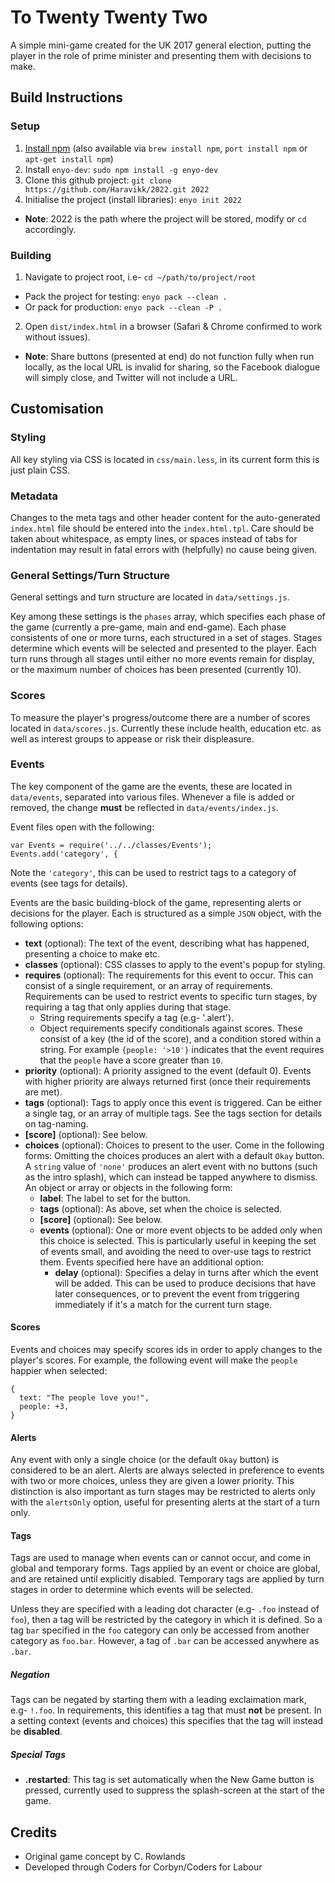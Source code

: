 # To Twenty Twenty Two
A simple mini-game created for the UK 2017 general election, putting the player in the role of prime minister and presenting them with decisions to make.

## Build Instructions
### Setup
1. [Install npm](https://www.npmjs.com) (also available via `brew install npm`, `port install npm` or `apt-get install npm`)
2. Install `enyo-dev`: `sudo npm install -g enyo-dev`
3. Clone this github project: `git clone https://github.com/Haravikk/2022.git 2022`
4. Initialise the project (install libraries): `enyo init 2022`
* **Note**: 2022 is the path where the project will be stored, modify or `cd` accordingly.

### Building
1. Navigate to project root, i.e- `cd ~/path/to/project/root`
  * Pack the project for testing: `enyo pack --clean .`
  * Or pack for production: `enyo pack --clean -P .`
2. Open `dist/index.html` in a browser (Safari & Chrome confirmed to work without issues).
* **Note**: Share buttons (presented at end) do not function fully when run locally, as the local URL is invalid for sharing, so the Facebook dialogue will simply close, and Twitter will not include a URL.

## Customisation
### Styling
All key styling via CSS is located in `css/main.less`, in its current form this is just plain CSS.

### Metadata
Changes to the meta tags and other header content for the auto-generated `index.html` file should be entered into the `index.html.tpl`. Care should be taken about whitespace, as empty lines, or spaces instead of tabs for indentation may result in fatal errors with (helpfully) no cause being given.

### General Settings/Turn Structure
General settings and turn structure are located in `data/settings.js`.

Key among these settings is the `phases` array, which specifies each phase of the game (currently a pre-game, main and end-game). Each phase consistents of one or more turns, each structured in a set of stages. Stages determine which events will be selected and presented to the player. Each turn runs through all stages until either no more events remain for display, or the maximum number of choices has been presented (currently 10).

### Scores
To measure the player's progress/outcome there are a number of scores located in `data/scores.js`. Currently these include health, education etc. as well as interest groups to appease or risk their displeasure.

### Events
The key component of the game are the events, these are located in `data/events`, separated into various files. Whenever a file is added or removed, the change **must** be reflected in `data/events/index.js`.

Event files open with the following:
```
var	Events = require('../../classes/Events');
Events.add('category', {
```
Note the `'category'`, this can be used to restrict tags to a category of events (see tags for details).

Events are the basic building-block of the game, representing alerts or decisions for the player. Each is structured as a simple `JSON` object, with the following options:

* **text** (optional): The text of the event, describing what has happened, presenting a choice to make etc.
* **classes** (optional): CSS classes to apply to the event's popup for styling.
* **requires** (optional): The requirements for this event to occur. This can consist of a single requirement, or an array of requirements. Requirements can be used to restrict events to specific turn stages, by requiring a tag that only applies during that stage.
  * String requirements specify a tag (e.g- '.alert').
  * Object requirements specify conditionals against scores. These consist of a key (the id of the score), and a condition stored within a string. For example `{people: '>10'}` indicates that the event requires that the `people` have a score greater than `10`.
* **priority** (optional): A priority assigned to the event (default 0). Events with higher priority are always returned first (once their requirements are met).
* **tags** (optional): Tags to apply once this event is triggered. Can be either a single tag, or an array of multiple tags. See the tags section for details on tag-naming.
* **[score]** (optional): See below.
* **choices** (optional): Choices to present to the user. Come in the following forms:
  Omitting the choices produces an alert with a default `Okay` button.
  A `string` value of `'none'` produces an alert event with no buttons (such as the intro splash), which can instead be tapped anywhere to dismiss.
  An object or array or objects in the following form:
    * **label**: The label to set for the button.
    * **tags** (optional): As above, set when the choice is selected.
    * **[score]** (optional): See below.
    * **events** (optional): One or more event objects to be added only when this choice is selected. This is particularly useful in keeping the set of events small, and avoiding the need to over-use tags to restrict them. Events specified here have an additional option:
      * **delay** (optional): Specifies a delay in turns after which the event will be added. This can be used to produce decisions that have later consequences, or to prevent the event from triggering immediately if it's a match for the current turn stage.

#### Scores
Events and choices may specify scores ids in order to apply changes to the player's scores. For example, the following event will make the `people` happier when selected:
```
{
  text: "The people love you!",
  people: +3,
}
```

#### Alerts
Any event with only a single choice (or the default `Okay` button) is considered to be an alert. Alerts are always selected in preference to events with two or more choices, unless they are given a lower priority. This distinction is also important as turn stages may be restricted to alerts only with the `alertsOnly` option, useful for presenting alerts at the start of a turn only.

#### Tags
Tags are used to manage when events can or cannot occur, and come in global and temporary forms. Tags applied by an event or choice are global, and are retained until explicitly disabled. Temporary tags are applied by turn stages in order to determine which events will be selected.

Unless they are specified with a leading dot character (e.g- `.foo` instead of `foo`), then a tag will be restricted by the category in which it is defined. So a tag `bar` specified in the `foo` category can only be accessed from another category as `foo.bar`. However, a tag of `.bar` can be accessed anywhere as `.bar`.

##### Negation
Tags can be negated by starting them with a leading exclaimation mark, e.g- `!.foo`. In requirements, this identifies a tag that must **not** be present. In a setting context (events and choices) this specifies that the tag will instead be **disabled**.

##### Special Tags
* **.restarted**: This tag is set automatically when the New Game button is pressed, currently used to suppress the splash-screen at the start of the game.

## Credits
* Original game concept by C. Rowlands
* Developed through Coders for Corbyn/Coders for Labour
